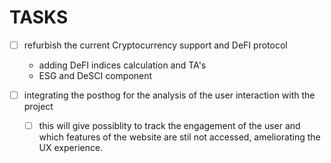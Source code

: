 # TASKS
- [ ] refurbish the current Cryptocurrency support and  DeFI protocol 
    - adding DeFI indices calculation and TA's
    - ESG and DeSCI component

- [ ] integrating the posthog for the analysis of the user interaction with the project
    - [ ] this will give possiblity to track the engagement of the user and which features of the website are stil not accessed, ameliorating the UX experience.

